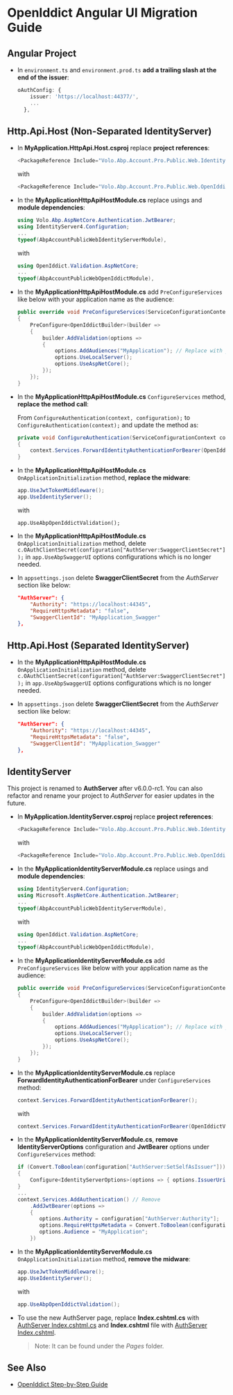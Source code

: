 # OpenIddict Angular UI Migration Guide

## Angular Project

- In `environment.ts` and `environment.prod.ts` **add a trailing slash at the end of the issuer**:

  ```typescript
  oAuthConfig: {
      issuer: 'https://localhost:44377/',
      ...
    },
  ```

## Http.Api.Host (Non-Separated IdentityServer)

- In **MyApplication.HttpApi.Host.csproj** replace **project references**:

  ```csharp
  <PackageReference Include="Volo.Abp.Account.Pro.Public.Web.IdentityServer" Version="6.0.0-rc.1" />
  ```
  
  with   
  
  ```csharp
  <PackageReference Include="Volo.Abp.Account.Pro.Public.Web.OpenIddict" Version="6.0.0-rc.1" />
  ```
  
- In the **MyApplicationHttpApiHostModule.cs** replace usings and **module dependencies**:

  ```csharp
  using Volo.Abp.AspNetCore.Authentication.JwtBearer;
  using IdentityServer4.Configuration;
  ...
  typeof(AbpAccountPublicWebIdentityServerModule),
  ```
  
  with 
  
  ```csharp
  using OpenIddict.Validation.AspNetCore;
  ...
  typeof(AbpAccountPublicWebOpenIddictModule),
  ```
  
- In the **MyApplicationHttpApiHostModule.cs** add `PreConfigureServices` like below with your application name as the audience:

  ```csharp
  public override void PreConfigureServices(ServiceConfigurationContext context)
  {
      PreConfigure<OpenIddictBuilder>(builder =>
      {
          builder.AddValidation(options =>
          {
              options.AddAudiences("MyApplication"); // Replace with your application name
              options.UseLocalServer();
              options.UseAspNetCore();
          });
      });
  }
  ```

- In the **MyApplicationHttpApiHostModule.cs** `ConfigureServices` method, **replace the method call**:

  From `ConfigureAuthentication(context, configuration);` to `ConfigureAuthentication(context);` and update the method as:

  ```csharp
  private void ConfigureAuthentication(ServiceConfigurationContext context)
  {
      context.Services.ForwardIdentityAuthenticationForBearer(OpenIddictValidationAspNetCoreDefaults.AuthenticationScheme);
  }
  ```

- In the **MyApplicationHttpApiHostModule.cs** `OnApplicationInitialization` method, **replace the midware**:

  ```csharp
  app.UseJwtTokenMiddleware();
  app.UseIdentityServer();
  ```

  with

  ```
  app.UseAbpOpenIddictValidation();
  ```

- In the **MyApplicationHttpApiHostModule.cs** `OnApplicationInitialization` method, delete `c.OAuthClientSecret(configuration["AuthServer:SwaggerClientSecret"]);` in `app.UseAbpSwaggerUI` options configurations which is no longer needed.

- In `appsettings.json` delete **SwaggerClientSecret** from the *AuthServer* section like below:

  ```json
  "AuthServer": {
      "Authority": "https://localhost:44345",
      "RequireHttpsMetadata": "false",
      "SwaggerClientId": "MyApplication_Swagger"
  },

## Http.Api.Host (Separated IdentityServer)

- In the **MyApplicationHttpApiHostModule.cs** `OnApplicationInitialization` method, delete `c.OAuthClientSecret(configuration["AuthServer:SwaggerClientSecret"]);` in `app.UseAbpSwaggerUI` options configurations which is no longer needed.

- In `appsettings.json` delete **SwaggerClientSecret** from the *AuthServer* section like below:

  ```json
  "AuthServer": {
      "Authority": "https://localhost:44345",
      "RequireHttpsMetadata": "false",
      "SwaggerClientId": "MyApplication_Swagger"
  },
  ```

## IdentityServer

This project is renamed to **AuthServer** after v6.0.0-rc1. You can also refactor and rename your project to *AuthServer* for easier updates in the future. 

- In **MyApplication.IdentityServer.csproj** replace **project references**:

  ```csharp
  <PackageReference Include="Volo.Abp.Account.Pro.Public.Web.IdentityServer" Version="6.0.0-rc.1" />
  ```

  with   

  ```csharp
  <PackageReference Include="Volo.Abp.Account.Pro.Public.Web.OpenIddict" Version="6.0.0-rc.1" />
  ```

- In the **MyApplicationIdentityServerModule.cs** replace usings and **module dependencies**:

  ```csharp
  using IdentityServer4.Configuration;
  using Microsoft.AspNetCore.Authentication.JwtBearer;
  ...
  typeof(AbpAccountPublicWebIdentityServerModule),
  ```

  with 

  ```csharp
  using OpenIddict.Validation.AspNetCore;
  ...
  typeof(AbpAccountPublicWebOpenIddictModule),
  ```

- In the **MyApplicationIdentityServerModule.cs** add `PreConfigureServices` like below with your application name as the audience:

  ```csharp
  public override void PreConfigureServices(ServiceConfigurationContext context)
  {
      PreConfigure<OpenIddictBuilder>(builder =>
      {
          builder.AddValidation(options =>
          {
              options.AddAudiences("MyApplication"); // Replace with your application name
              options.UseLocalServer();
              options.UseAspNetCore();
          });
      });
  }
  ```

- In the **MyApplicationIdentityServerModule.cs** replace **ForwardIdentityAuthenticationForBearer** under `ConfigureServices` method:

  ```csharp
  context.Services.ForwardIdentityAuthenticationForBearer();
  ```

  with 

  ```csharp
  context.Services.ForwardIdentityAuthenticationForBearer(OpenIddictValidationAspNetCoreDefaults.AuthenticationScheme);
  ```

- In the **MyApplicationIdentityServerModule.cs**, **remove IdentityServerOptions** configuration and **JwtBearer** options under `ConfigureServices` method:

  ```csharp
  if (Convert.ToBoolean(configuration["AuthServer:SetSelfAsIssuer"])) // Remove
  {
      Configure<IdentityServerOptions>(options => { options.IssuerUri = configuration["App:SelfUrl"]; });
  }
  ...
  context.Services.AddAuthentication() // Remove
      .AddJwtBearer(options =>
      {
         options.Authority = configuration["AuthServer:Authority"];
         options.RequireHttpsMetadata = Convert.ToBoolean(configuration["AuthServer:RequireHttpsMetadata"]);
         options.Audience = "MyApplication";
      })
  ```
  
- In the **MyApplicationIdentityServerModule.cs** `OnApplicationInitialization` method, **remove the midware**:

    ```csharp
    app.UseJwtTokenMiddleware();
    app.UseIdentityServer();
    ```

    with 

    ```csharp
    app.UseAbpOpenIddictValidation();
    ```

- To use the new AuthServer page, replace **Index.cshtml.cs** with [AuthServer Index.cshtml.cs](https://gist.github.com/gterdem/878ea99edaf998bb9f360bbf1a674a87#file-index-cshtml-cs) and **Index.cshtml** file with [AuthServer Index.cshtml](https://gist.github.com/gterdem/878ea99edaf998bb9f360bbf1a674a87#file-index-cshtml). 

  > Note: It can be found under the *Pages* folder.

## See Also

* [OpenIddict Step-by-Step Guide](openIddict-step-by-step.md)
